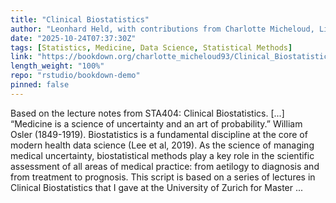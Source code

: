 ```yaml
---
title: "Clinical Biostatistics"
author: "Leonhard Held, with contributions from Charlotte Micheloud, Lisa Hofer, Stefanie von Felten, Samuel Pawel and Minghan Yang"
date: "2025-10-24T07:37:30Z"
tags: [Statistics, Medicine, Data Science, Statistical Methods]
link: "https://bookdown.org/charlotte_micheloud93/Clinical_Biostatistics/"
length_weight: "100%"
repo: "rstudio/bookdown-demo"
pinned: false
---
```


Based on the lecture notes from STA404: Clinical Biostatistics. [...] “Medicine is a science of uncertainty and an art of probability.” William Osler (1849-1919). Biostatistics is a fundamental discipline at the core of modern health
data science (Lee et al, 2019). As the science of
managing medical uncertainty, biostatistical methods play a key
role in the scientific assessment of all areas of medical
practice: from aetilogy to diagnosis and from treatment to prognosis. This script is based on a series of lectures in Clinical Biostatistics
that I gave at the University of Zurich for Master ...
